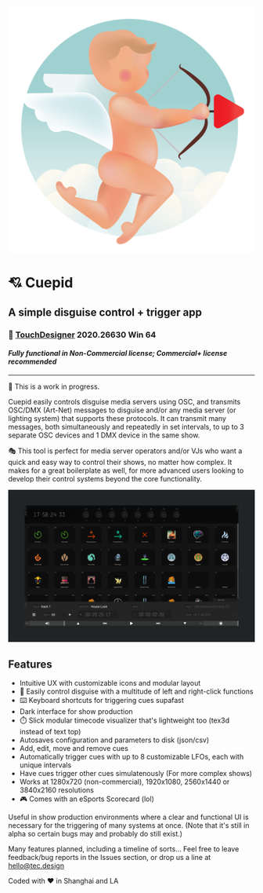 ![Cuepid Logo](/tex/cuepid-logo.png "Cuepid Logo")

# :cupid: Cuepid
## A simple disguise control + trigger app
### :floppy_disk: [TouchDesigner](https://derivative.ca) 2020.26630 Win 64 
#### _Fully functional in Non-Commercial license; Commercial+ license recommended_

---

:mega: This is a work in progress.

Cuepid easily controls disguise media servers using OSC, and transmits OSC/DMX (Art-Net) messages to disguise and/or any media server (or lighting system) that supports these protocols. It can transmit many messages, both simultaneously and repeatedly in set intervals, to up to 3 separate OSC devices and 1 DMX device in the same show.

:performing_arts: This tool is perfect for media server operators and/or VJs who want a quick and easy way to control their shows, no matter how complex. It makes for a great boilerplate as well, for more advanced users looking to develop their control systems beyond the core functionality.

![Screenshot of Cuepid](/tex/git-screenshot.png "Screenshot of Cuepid")

## Features
- Intuitive UX with customizable icons and modular layout
- :dart: Easily control disguise with a multitude of left and right-click functions
- :keyboard: Keyboard shortcuts for triggering cues supafast
- Dark interface for show production
- :stopwatch: Slick modular timecode visualizer that's lightweight too (tex3d instead of text top)
- Autosaves configuration and parameters to disk (json/csv)
- Add, edit, move and remove cues
- Automatically trigger cues with up to 8 customizable LFOs, each with unique intervals 
- Have cues trigger other cues simulatenously (For more complex shows)
- Works at 1280x720 (non-commercial), 1920x1080, 2560x1440 or 3840x2160 resolutions
- :video_game: Comes with an eSports Scorecard (lol)

Useful in show production environments where a clear and functional UI is necessary for the triggering of many systems at once. (Note that it's still in alpha so certain bugs may and probably do still exist.)

Many features planned, including a timeline of sorts... Feel free to leave feedback/bug reports in the Issues section, or drop us a line at hello@tec.design

Coded with :heart: in Shanghai and LA